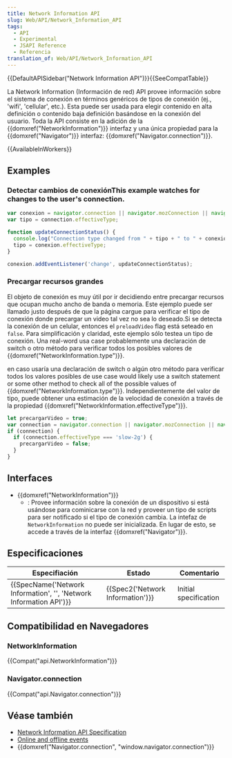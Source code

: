 ```yaml
---
title: Network Information API
slug: Web/API/Network_Information_API
tags:
  - API
  - Experimental
  - JSAPI Reference
  - Referencia
translation_of: Web/API/Network_Information_API
---
```


{{DefaultAPISidebar("Network Information API")}}{{SeeCompatTable}}

La Network Information (Información de red) API provee información sobre el sistema de conexión en términos genéricos de tipos de conexión (ej., 'wifi', 'cellular', etc.). Esta puede ser usada para elegir contenido en alta definición o contenido baja definición basándose en la conexión del usuario. Toda la API consiste en la adición de la {{domxref("NetworkInformation")}} interfaz y una única propiedad para la {{domxref("Navigator")}} interfaz: {{domxref("Navigator.connection")}}.

{{AvailableInWorkers}}

## Examples

### Detectar cambios de conexiónThis example watches for changes to the user's connection.

```js
var conexion = navigator.connection || navigator.mozConnection || navigator.webkitConnection;
var tipo = connection.effectiveType;

function updateConnectionStatus() {
  console.log("Connection type changed from " + tipo + " to " + conexion.effectiveType);
  tipo = conexion.effectiveType;
}

conexion.addEventListener('change', updateConnectionStatus);
```

### Precargar recursos grandes

El objeto de conexión es muy útil por ir decidiendo entre precargar recursos que ocupan mucho ancho de banda o memoria. Este ejemplo puede ser llamado justo después de que la página cargue para verificar el tipo de conexión donde precargar un video tal vez no sea lo deseado.Si se detecta la conexión de un celular, entonces el `preloadVideo` flag está seteado en `false`. Para simplificación y claridad, este ejemplo sólo testea un tipo de conexión. Una real-word usa case probablemente una declaración de switch o otro método para verificar todos los posibles valores de {{domxref("NetworkInformation.type")}}.

en caso usaría una declaración de switch o algún otro método para verificar todos los valores posibles de
use case would likely use a switch statement or some other method to check all of the possible values of {{domxref("NetworkInformation.type")}}. Independientemente del valor de tipo, puede obtener una estimación de la velocidad de conexión a través de la propiedad {{domxref("NetworkInformation.effectiveType")}}.

```js
let precargarVideo = true;
var connection = navigator.connection || navigator.mozConnection || navigator.webkitConnection;
if (connection) {
  if (connection.effectiveType === 'slow-2g') {
    precargarVideo = false;
  }
}
```

## Interfaces

- {{domxref("NetworkInformation")}}
  - : Provee información sobre la conexión de un dispositivo si está usándose para cominicarse con la red y proveer un tipo de scripts para ser notificado si el tipo de conexión cambia. La intefaz de `NetworkInformation` no puede ser inicializada. En lugar de esto, se accede a través de la interfaz {{domxref("Navigator")}}.

## Especificaciones

| Especifiación                                                                            | Estado                                       | Comentario            |
| ---------------------------------------------------------------------------------------- | -------------------------------------------- | --------------------- |
| {{SpecName('Network Information', '', 'Network Information API')}} | {{Spec2('Network Information')}} | Initial specification |

## Compatibilidad en Navegadores

### NetworkInformation

{{Compat("api.NetworkInformation")}}

### Navigator.connection

{{Compat("api.Navigator.connection")}}

## Véase también

- [Network Information API Specification](http://w3c.github.io/netinfo/)
- [Online and offline events](/es/docs/Online_and_offline_events)
- {{domxref("Navigator.connection", "window.navigator.connection")}}
